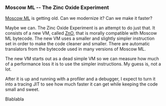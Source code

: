 ### Moscow ML -- The Zinc Oxide Experiment

[Moscow ML](https://en.wikipedia.org/wiki/Moscow_ML) is getting old.  Can we modernize it?  Can we make it faster?

Maybe we can.  The Zinc Oxide Experiment is an attempt to do just that.
It consists of a new VM, called [ZnO](znovm), that is morally compatible with Moscow ML bytecode.
The new VM uses a smaller and slightly simpler instruction set in order to make the code
cleaner and smaller.  There are automatic translators from the bytecode used in many
versions of Moscow ML.

The new VM starts out as a dead simple VM so we can measure how much of a performance
loss it is to use the simpler instructions.  My guess is, not a lot.

After it is up and running with a profiler and a debugger, I expect to turn it into
a tracing JIT to see how much faster it can get while keeping the code small and sweet.

Blablabla
